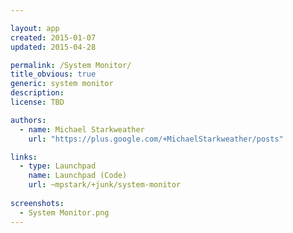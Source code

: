 ```yaml
---

layout: app
created: 2015-01-07
updated: 2015-04-28

permalink: /System Monitor/
title_obvious: true
generic: system monitor
description:
license: TBD

authors:
  - name: Michael Starkweather
    url: "https://plus.google.com/+MichaelStarkweather/posts"

links:
  - type: Launchpad
    name: Launchpad (Code)
    url: ~mpstark/+junk/system-monitor
    
screenshots:
  - System Monitor.png
---
```

